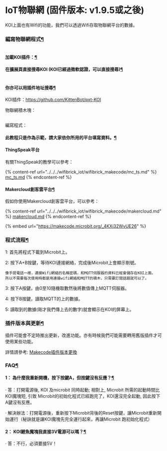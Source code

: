 # IoT物聯網 (固件版本: v1.9.5或之後)

KOI上面也有Wifi的功能，我們可以透過Wifi存取物聯網平台的數據。

### 編寫物聯網程式[¶](broken-reference)

<figure><img src="https://kittenbothk.readthedocs.io/en/latest/_images/mcbanner.png" alt=""><figcaption></figcaption></figure>

#### 加載KOI插件：[¶](broken-reference)

#### 在擴展頁直接搜尋KOI (KOI已經過微軟認證，可以直接搜尋)[¶](broken-reference)

<figure><img src="https://kittenbothk.readthedocs.io/en/latest/_images/koi_search.png" alt=""><figcaption></figcaption></figure>

#### 你亦可以用插件地址搜尋[¶](broken-reference)

KOI插件：https://github.com/KittenBot/pxt-KOI

物聯網積木塊：

<figure><img src="https://kittenbothk.readthedocs.io/en/latest/_images/11.png" alt=""><figcaption></figcaption></figure>

編寫程式：

#### 此教程只是作為示範，請大家依你所用的平台填寫資料。[¶](broken-reference)

#### ThingSpeak平台

有關ThingSpeak的教學可以參考：

{% content-ref url="../../../wifibrick_iot/wifibrick_makecode/mc_ts.md" %}
[mc\_ts.md](../../../wifibrick\_iot/wifibrick\_makecode/mc\_ts.md)
{% endcontent-ref %}

#### Makercloud創客雲平台[¶](broken-reference)

假如你使用Makercloud創客雲平台，可以參考：

{% content-ref url="../../../wifibrick_iot/wifibrick_makecode/makercloud.md" %}
[makercloud.md](../../../wifibrick\_iot/wifibrick\_makecode/makercloud.md)
{% endcontent-ref %}

{% embed url="https://makecode.microbit.org/_4KXi32WvUE26" %}

### 程式流程[¶](broken-reference)

1: 首先將程式下載到Microbit上。

2: 按下A+B按鍵，等待KOI連接網絡，完成後Microbit上會顯示剔號。

```
像手提電話一樣，連接Wifi網絡的名稱密碼，和MQTT伺服器的資料已經會儲存在KOI上面。
所以不需要每次使用時都是用連接wifi網絡和MQTT的積木，只需要訂閱話題就可以了。
```

3: 按下A按鍵，由0至10隨機取數然後將數值傳上MQTT伺服器。

4: 按下B按鍵，讀取MQTT的上的數據。

5: 讀取到的數據(剛才我們傳上去的數字)就會顯示在KOI的屏幕上。

### 插件版本與更新[¶](broken-reference)

插件可能會不定時推出更新，改進功能。亦有時候我們可能需要轉用舊版插件才可使用某些功能。

詳情請參考: [Makecode插件版本更換](../../../programmingplatforms/makecode/makecodeextupdate.md)

### FAQ[¶](broken-reference)

#### 1： 為什麼我重新開機，按下按鍵A，但按鍵沒有反應？[¶](broken-reference)

· 答：打開電源後, KOI 及microbit 同時起動; 相對上, Microbit 所需的起動時間比KOI魔塊短, 引致 Microbit的初始化程式已經跑完了，KOI還沒完全起動, 因此按下A鍵沒有反應。

· 解決辦法：打開電源後，重新按下Microbit背後的Reset按鍵，讓Microbit重新開始運行（秘訣就是讓KOI魔塊先完全運行起來，再讓Microbit 跑初始化程式）

#### 2： KOI鯉魚魔塊我直接3V電源可以嗎？[¶](broken-reference)

· 答：不行，必須要接5V！
